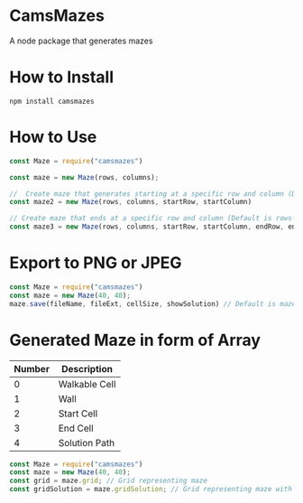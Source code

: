# CamsMazes
A node package that generates mazes


# How to Install
```
npm install camsmazes
```

# How to Use
```javascript
const Maze = require("camsmazes")

const maze = new Maze(rows, columns); 

//  Create maze that generates starting at a specific row and column (Default is 0 for both)
const maze2 = new Maze(rows, columns, startRow, startColumn) 

// Create maze that ends at a specific row and column (Default is rows-1 for endRow and col-1 for endColumn)
const maze3 = new Maze(rows, columns, startRow, startColumn, endRow, endColumn)
```

# Export to PNG or JPEG
```javascript
const Maze = require("camsmazes")
const maze = new Maze(40, 40);
maze.save(fileName, fileExt, cellSize, showSolution) // Default is maze.png with a cellSize = 10 and showSolution is false
```

# Generated Maze in form of Array   
 Number|  Description  |
| ---- | ------------- |
| 0    | Walkable Cell |
| 1    | Wall          |
| 2    | Start Cell    |
| 3    | End Cell      |
| 4    | Solution Path | 

```javascript
const Maze = require("camsmazes")
const maze = new Maze(40, 40);
const grid = maze.grid; // Grid representing maze
const gridSolution = maze.gridSolution; // Grid representing maze with solution
```